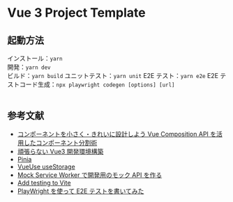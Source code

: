 # Vue 3 Project Template

## 起動方法

インストール：`yarn`  
開発：`yarn dev`  
ビルド：`yarn build`
ユニットテスト：`yarn unit`
E2E テスト：`yarn e2e`
E2E テストコード生成：`npx playwright codegen [options] [url]`
<br>
<br>

## 参考文献

- [コンポーネントを小さく・きれいに設計しよう Vue Composition API を活用したコンポーネント分割術](https://ics.media/entry/210929/)
- [頑張らない Vue3 開発環境構築](https://zenn.dev/toruuetani/articles/038c390aedd7bb)
- [Pinia](https://pinia.esm.dev/introduction.html)
- [VueUse useStorage](https://vueuse.org/core/usestorage/)
- [Mock Service Worker で開発用のモック API を作る](https://zenn.dev/ryo_kawamata/articles/mock-api-server-with-msw)
- [Add testing to Vite](https://dev.to/vuesomedev/add-testing-to-vite-4b75)
- [PlayWright を使って E2E テストを書いてみた](https://www.cresco.co.jp/blog/entry/14335/)
